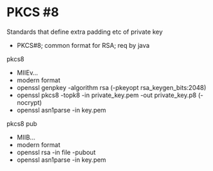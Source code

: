 # PKCS #8

Standards that define extra padding etc of private key

- PKCS#8; common format for RSA; req by java

pkcs8

- MIIEv…
- modern format
- openssl genpkey -algorithm rsa (-pkeyopt rsa_keygen_bits:2048)
- openssl pkcs8 -topk8 -in private_key.pem -out private_key.p8 (-nocrypt)
- openssl asn1parse -in key.pem

pkcs8 pub

- MIIB…
- modern format
- openssl rsa -in file -pubout
- openssl asn1parse -in key.pem

